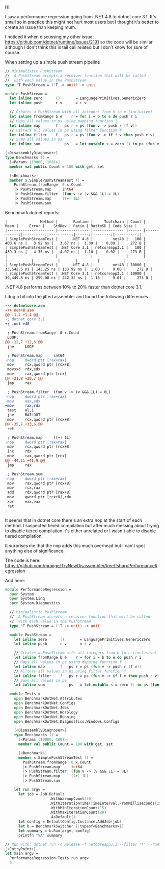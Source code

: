 Hi.

I saw a performance regression going from .NET 4.8 to dotnet core 3.1. It's small so in practice this might not hurt most users but I thought it's better to create an issue than keeping mum.

I noticed it when discussing my other issue: https://github.com/dotnet/runtime/issues/2191 so the code will be similar although I don't think this is tail call related but I don't know for sure of course.

When setting up a simple push stream pipeline

```fsharp
// Minimalistic PushStream
//  A PushStream accepts a receiver function that will be called
//  with each value in the PushStream
type 'T PushStream = ('T -> unit) -> unit

module PushStream =
  let inline zero      ()       = LanguagePrimitives.GenericZero
  let inline push      r v      = r v

  // Creates a PushStream with all integers from b to e (inclusive)
  let inline fromRange b e    r = for i = b to e do push r i
  // Maps all values in ps using mapping function f
  let inline map       f   ps r = ps (fun v -> push r (f v))
  // Filters all values in ps using filter function f
  let inline filter    f   ps r = ps (fun v -> if f v then push r v)
  // Sums all values in ps
  let inline sum           ps   = let mutable s = zero () in ps (fun v -> s <- s + v); s

[<DisassemblyDiagnoser>]
type Benchmarks () =
  [<Params (10000, 100)>]
  member val public Count = 100 with get, set

  [<Benchmark>]
  member x.SimplePushStreamTest () =
    PushStream.fromRange  0 x.Count
    |> PushStream.map     int64
    |> PushStream.filter  (fun v -> (v &&& 1L) = 0L)
    |> PushStream.map     ((+) 1L)
    |> PushStream.sum
```

Benchmark dotnet reports:

```
|               Method |       Runtime |     Toolchain | Count |        Mean |     Error |    StdDev | Ratio | RatioSD | Code Size |
|--------------------- |-------------- |-------------- |------ |------------:|----------:|----------:|------:|--------:|----------:|
| SimplePushStreamTest |      .NET 4.8 |         net48 |   100 |    400.6 ns |   3.92 ns |   3.67 ns |  1.00 |    0.00 |     272 B |
| SimplePushStreamTest | .NET Core 3.1 | netcoreapp3.1 |   100 |    439.3 ns |   4.35 ns |   4.07 ns |  1.10 |    0.02 |     273 B |
|                      |               |               |       |             |           |           |       |         |           |
| SimplePushStreamTest |      .NET 4.8 |         net48 | 10000 | 33,542.5 ns | 143.25 ns | 133.99 ns |  1.00 |    0.00 |     272 B |
| SimplePushStreamTest | .NET Core 3.1 | netcoreapp3.1 | 10000 | 39,449.8 ns | 259.08 ns | 242.35 ns |  1.18 |    0.01 |     273 B |
```

.NET 4.8 performs between 10% to 20% faster than dotnet core 3.1.

I dug a bit into the jitted assembler and found the following differences

```diff
--- dotnetcore.asm
+++ net48.asm
@@ -1,4 +1,4 @@
-; dotnet core 3.1
+; .net v48

 ; PushStream.fromRange  0 x.Count
 LOOP:
@@ -12,7 +12,6 @@
 jne     LOOP

 ; PushStream.map     int64
-nop     dword ptr [rax+rax]
 mov     rcx,qword ptr [rcx+8]
 movsxd  rdx,edx
 mov     rax,qword ptr [rcx]
@@ -21,8 +20,7 @@
 jmp     rax

 ; PushStream.filter  (fun v -> (v &&& 1L) = 0L)
-nop     dword ptr [rax+rax]
-mov     eax,edx
+mov     rax,rdx
 test    al,1
 jne     BAILOUT
 mov     rcx,qword ptr [rcx+8]
@@ -35,7 +33,6 @@
 ret

 ; PushStream.map     ((+) 1L)
-nop     dword ptr [rax+rax]
 mov     rcx,qword ptr [rcx+8]
 inc     rdx
 mov     rax,qword ptr [rcx]
@@ -44,11 +41,9 @@
 jmp     rax

 ; PushStream.sum
-nop     dword ptr [rax+rax]
 mov     rax,qword ptr [rcx+8]
 mov     rcx,rax
 add     rdx,qword ptr [rax+8]
 mov     qword ptr [rcx+8],rdx
 xor     eax,eax
 ret
-
```

It seems that in dotnet core there's an extra nop at the start of each method. I suspected tiered compilation but after much messing about trying to disable tiered compilation it's either unrelated or I wasn't able to disable tiered compilation.

It surprises me that the nop adds this much overhead but I can't spot anything else of significance.

The code is here: https://github.com/mrange/TryNewDisassembler/tree/fsharpPerformanceRegression

And here:

```fsharp
module PerformanceRegression =
  open System
  open System.Linq
  open System.Diagnostics

  // Minimalistic PushStream
  //  A PushStream accepts a receiver function that will be called
  //  with each value in the PushStream
  type 'T PushStream = ('T -> unit) -> unit

  module PushStream =
    let inline zero      ()       = LanguagePrimitives.GenericZero
    let inline push      r v      = r v

    // Creates a PushStream with all integers from b to e (inclusive)
    let inline fromRange b e    r = for i = b to e do push r i
    // Maps all values in ps using mapping function f
    let inline map       f   ps r = ps (fun v -> push r (f v))
    // Filters all values in ps using filter function f
    let inline filter    f   ps r = ps (fun v -> if f v then push r v)
    // Sums all values in ps
    let inline sum           ps   = let mutable s = zero () in ps (fun v -> s <- s + v); s

  module Tests =
    open BenchmarkDotNet.Attributes
    open BenchmarkDotNet.Configs
    open BenchmarkDotNet.Jobs
    open BenchmarkDotNet.Horology
    open BenchmarkDotNet.Running
    open BenchmarkDotNet.Diagnostics.Windows.Configs

    [<DisassemblyDiagnoser>]
    type Benchmarks () =
      [<Params (10000, 100)>]
      member val public Count = 100 with get, set

      [<Benchmark>]
      member x.SimplePushStreamTest () =
        PushStream.fromRange  0 x.Count
        |> PushStream.map     int64
        |> PushStream.filter  (fun v -> (v &&& 1L) = 0L)
        |> PushStream.map     ((+) 1L)
        |> PushStream.sum

    let run argv =
      let job = Job.Default
                    .WithWarmupCount(30)
                    .WithIterationTime(TimeInterval.FromMilliseconds(250.0)) // the default is 0.5s per iteration, which is slighlty too much for us
                    .WithMinIterationCount(15)
                    .WithMaxIterationCount(20)
                    .AsDefault()
      let config = DefaultConfig.Instance.AddJob(job)
      let b = BenchmarkSwitcher [|typeof<Benchmarks>|]
      let summary = b.Run(argv, config)
      printfn "%A" summary

// Run with: dotnet run -c Release -f netcoreapp3.1 --filter '*' --runtimes net48 netcoreapp3.1
[<EntryPoint>]
let main argv =
  PerformanceRegression.Tests.run argv
  0
```